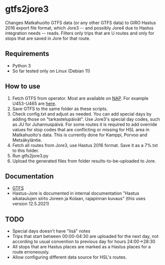 # gtfs2jore3

Changes Matkahuolto GTFS data (or any other GTFS data) to GIRO Hastus 2016 export file format, which Jore3 -- and possibly Jore4 due to Hastus integration needs -- reads. Filters only trips that are U routes and only for stops that are saved in Jore for that route.

## Requirements
- Python 3
- So far tested only on Linux (Debian 11)

## How to use
1. Fetch GTFS from operator. Most are available on [NAP](https://finap.fi). For example U453-U465 are [here](https://finap.fi/#/service/60/60).
2. Save GTFS to the same folder as these scripts.
3. Check config.txt and adjust as needed. You can add special days by adding those on "tarkastelupäivät". Use Jore3's special day codes, such as JU for Juhannuspäivä. For some routes it is required to add override values for stop codes that are conflicting or missing for HSL area in Matkahuolto's data. This is currently done for Kamppi, Porvoo and Metsäkyläntie.
4. Fetch all routes from Jore3, use Hastus 2016 format. Save it as a 7%.txt to this folder.
5. Run gtfs2jore3.py
6. Upload the generated files from folder results-to-be-uploaded to Jore.

## Documentation
- [GTFS](https://developers.google.com/transit/gtfs)
- Hastus-Jore is documented in internal documentation "Hastus aikataulujen siirto Joreen ja Kolaan, rajapinnan kuvaus" (this uses version 12.5.2021)

## TODO
- Special days doesn't have "lisä" notes
- Trips that start between 00:00-04:30 are uploaded for the next day, not according to usual convention to previous day for hours 24:00->28:30
- All stops that are Hastus places are marked as a Hastus places for a route erroneously.
- Allow configuring different data source for HSL's routes.
